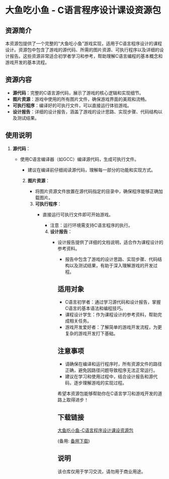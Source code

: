 # 大鱼吃小鱼 - C语言程序设计课设资源包

## 资源简介

本资源包提供了一个完整的“大鱼吃小鱼”游戏实现，适用于C语言程序设计的课程设计。资源包中包含了游戏的源代码、所需的图片资源、可执行程序以及详细的设计报告。这些资源非常适合初学者学习和参考，帮助理解C语言编程的基本概念和游戏开发的基本流程。

## 资源内容

- **源代码**：完整的C语言源代码，展示了游戏的核心逻辑和实现细节。
- **图片资源**：游戏中使用的所有图片文件，确保游戏界面的美观和流畅。
- **可执行程序**：编译好的可执行文件，可以直接运行体验游戏。
- **设计报告**：详细的设计报告，涵盖了游戏的设计思路、实现步骤、代码结构以及测试结果。

## 使用说明

1. **源代码**：
   - 使用C语言编译器（如GCC）编译源代码，生成可执行文件。
      - 建议在编译前仔细阅读源代码，理解每一部分的功能和实现方式。

      2. **图片资源**：
         - 将图片资源文件放置在源代码指定的目录中，确保程序能够正确加载图片。

         3. **可执行程序**：
            - 直接运行可执行文件即可开始游戏。
               - 注意：运行环境需支持C语言程序的执行。

               4. **设计报告**：
                  - 设计报告提供了详细的文档说明，适合作为课程设计的参考资料。
                     - 报告中包含了游戏的设计思路、实现步骤、代码结构以及测试结果，有助于深入理解游戏的开发过程。

                     ## 适用对象

                     - C语言初学者：通过学习源代码和设计报告，掌握C语言的基本语法和编程技巧。
                     - 课程设计学生：作为课程设计的参考资料，帮助完成相关任务。
                     - 游戏开发爱好者：了解简单的游戏开发流程，为更复杂的游戏开发打下基础。

                     ## 注意事项

                     - 请确保在编译和运行程序时，所有资源文件的路径正确，避免因路径问题导致程序无法正常运行。
                     - 建议在学习和使用过程中，结合设计报告和源代码，逐步理解游戏的实现过程。

                     希望本资源包能够帮助你在C语言学习和游戏开发的道路上取得进步！

                     ## 下载链接
                     [大鱼吃小鱼-C语言程序设计课设资源包](https://pan.quark.cn/s/3b67fa82c009) 

                     (备用: [备用下载](https://pan.baidu.com/s/17iXCqVCE-c4fRphMNYr9rw?pwd=1234))

                     ## 说明

                     该仓库仅用于学习交流，请勿用于商业用途。
